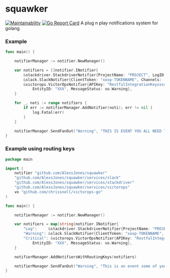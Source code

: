 # squawker

[![Maintainability](https://api.codeclimate.com/v1/badges/b1112f79f38545b8a831/maintainability)](https://codeclimate.com/github/AlexsJones/squawker/maintainability)
[![Go Report Card](https://goreportcard.com/badge/github.com/AlexsJones/squawker)](https://goreportcard.com/report/github.com/AlexsJones/squawker)
A plug n play notifications system for golang


### Example

```go
func main() {

	notifierManager := notifier.NewManager()

	var notifiers = []notifier.INotifier{
		&stackdriver.StackdriverNotifier{ProjectName: "PROJECT", LogID: "Logger0"},
		&slack.SlackNotifier{ClientToken: "xoxp-TOKENNAME", Channels: []string{"CHANNEL"}},
		&victorops.VictorOpsNotifier{APIKey: "RestfulIntegrationKeyxxxx", RoutingKey: "production",
			EntityID: "XXX", MessageStatus: vo.Warning},
	}

	for _, noti := range notifiers {
		if err := notifierManager.AddNotifier(noti); err != nil {
			log.Fatal(err)
		}
	}

	notifierManager.SendFanOut("Warning", "THIS IS EVENT YOU ALL NEED TO KNOW ABOUT!")
}

```

### Example using routing keys

```go
package main

import (
	notifier "github.com/AlexsJones/squawker"
	"github.com/AlexsJones/squawker/services/slack"
	"github.com/AlexsJones/squawker/services/stackdriver"
	"github.com/AlexsJones/squawker/services/victorops"
	vo "github.com/chrissnell/victorops-go"
)

func main() {

	notifierManager := notifier.NewManager()

	var notifiers = map[string]notifier.INotifier{
		"Log":     &stackdriver.StackdriverNotifier{ProjectName: "PROJECT", LogID: "Logger0"},
		"Warning": &slack.SlackNotifier{ClientToken: "xoxp-TOKENNAME", Channels: []string{"CHANNEL"}},
		"Critical": &victorops.VictorOpsNotifier{APIKey: "RestfulIntegrationKeyxxxx", RoutingKey: "production",
			EntityID: "XXX", MessageStatus: vo.Warning},
	}

	notifierManager.AddNotifiersWithRoutingKeys(notifiers)

	notifierManager.SendFanOut("Warning", "This is an event some of you need to know about!")
}
```
